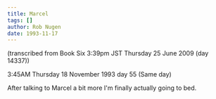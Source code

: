 ```yaml
---
title: Marcel
tags: []
author: Rob Nugen
date: 1993-11-17
---
```


<!-- tags: -->
<!-- events: -->
<!-- people: Marcel -->
<!-- locations: West Gray #3 -->
<p class="note">(transcribed from Book Six 3:39pm JST Thursday 25 June 2009 (day 14337))</p>

<p class="date">3:45AM Thursday 18 November 1993 day 55 (Same day)</p>

<p>After talking to Marcel a bit more I'm finally actually going to bed.</p>
